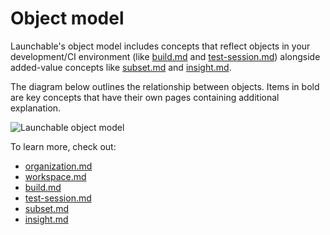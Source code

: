 # Object model

Launchable's object model includes concepts that reflect objects in your development/CI environment (like [build.md](build.md "mention") and [test-session.md](test-session.md "mention")) alongside added-value concepts like [subset.md](subset.md "mention") and [insight.md](insight.md "mention").

The diagram below outlines the relationship between objects. Items in bold are key concepts that have their own pages containing additional explanation.

![Launchable object model](<../.gitbook/assets/Object model June 2022@2x (1).png>)

To learn more, check out:

* [organization.md](organization.md "mention")
* [workspace.md](workspace.md "mention")
* [build.md](build.md "mention")
* [test-session.md](test-session.md "mention")
* [subset.md](subset.md "mention")
* [insight.md](insight.md "mention")
